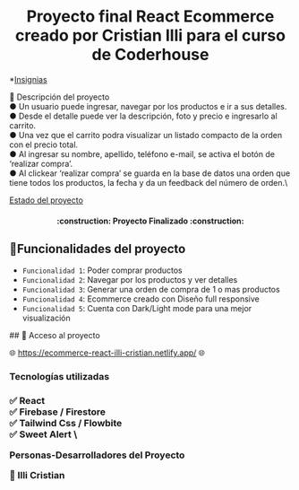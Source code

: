 

  <h1 align="center">Proyecto final React Ecommerce creado por Cristian Illi para el curso de Coderhouse </h1>
  
*[Insignias](#insignias)

:memo:
Descripción del proyecto \
  ● Un usuario puede ingresar, navegar por los productos e ir a sus detalles. \
  ● Desde el detalle puede ver la descripción, foto y precio e ingresarlo al
carrito.\
  ● Una vez que el carrito podra visualizar un
listado compacto de la orden con el precio total.\
  ● Al ingresar su nombre, apellido, teléfono e-mail, se activa el botón de ‘realizar compra’.\
  ● Al clickear ‘realizar compra’ se guarda en la base de datos una orden que
tiene todos los productos, la fecha y da un feedback del número de orden.\

[Estado del proyecto](#Estado-del-proyecto)
  
  <h4 align="center">
:construction: Proyecto Finalizado :construction:
</h4>


## :hammer:Funcionalidades del proyecto

- `Funcionalidad 1`: Poder comprar productos
- `Funcionalidad 2`: Navegar por los productos y ver detalles
- `Funcionalidad 3`: Generar una orden de compra de 1 o mas productos
- `Funcionalidad 4`: Ecommerce creado con Diseño full responsive
- `Funcionalidad 5`: Cuenta con Dark/Light mode para una mejor visualización 
 
\## 📁 Acceso al proyecto

:globe_with_meridians: https://ecommerce-react-illi-cristian.netlify.app/ :globe_with_meridians:

<h3>Tecnologías utilizadas<h3>

:white_check_mark: React\
:white_check_mark: Firebase / Firestore \
:white_check_mark: Tailwind Css / Flowbite \
:white_check_mark: Sweet Alert \

Personas-Desarrolladores del Proyecto

:bust_in_silhouette: Illi Cristian


